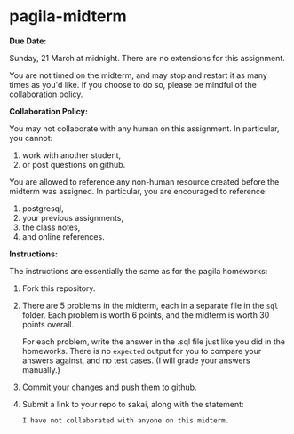 # pagila-midterm

**Due Date:**

Sunday, 21 March at midnight.
There are no extensions for this assignment.

You are not timed on the midterm, and may stop and restart it as many times as you'd like.
If you choose to do so, please be mindful of the collaboration policy.

**Collaboration Policy:**

You may not collaborate with any human on this assignment.
In particular, you cannot:
1. work with another student,
1. or post questions on github.

You are allowed to reference any non-human resource created before the midterm was assigned.
In particular, you are encouraged to reference:
1. postgresql,
1. your previous assignments,
1. the class notes,
1. and online references.

**Instructions:**

The instructions are essentially the same as for the pagila homeworks:

1. Fork this repository.

1. There are 5 problems in the midterm, each in a separate file in the `sql` folder.
   Each problem is worth 6 points, and the midterm is worth 30 points overall.

   For each problem, write the answer in the .sql file just like you did in the homeworks.
   There is no `expected` output for you to compare your answers against, and no test cases.
   (I will grade your answers manually.)

1. Commit your changes and push them to github.

1. Submit a link to your repo to sakai, along with the statement:
   ```
   I have not collaborated with anyone on this midterm.
   ```
